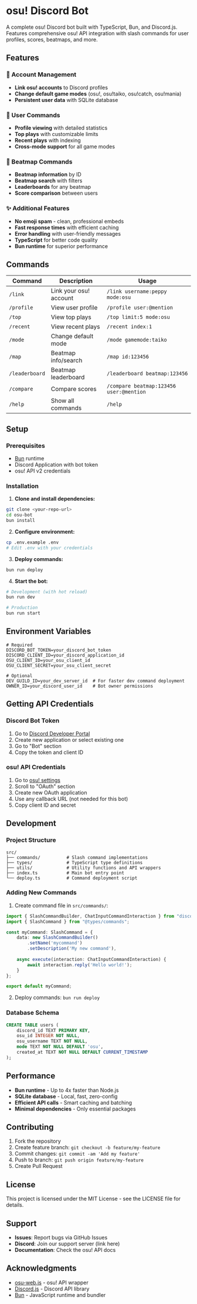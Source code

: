 # osu! Discord Bot

A complete osu! Discord bot built with TypeScript, Bun, and Discord.js. Features comprehensive osu! API integration with slash commands for user profiles, scores, beatmaps, and more.

## Features

### 🔗 Account Management
- **Link osu! accounts** to Discord profiles
- **Change default game modes** (osu!, osu!taiko, osu!catch, osu!mania)
- **Persistent user data** with SQLite database

### 👤 User Commands
- **Profile viewing** with detailed statistics
- **Top plays** with customizable limits
- **Recent plays** with indexing
- **Cross-mode support** for all game modes

### 🎵 Beatmap Commands
- **Beatmap information** by ID
- **Beatmap search** with filters
- **Leaderboards** for any beatmap
- **Score comparison** between users

### ✨ Additional Features
- **No emoji spam** - clean, professional embeds
- **Fast response times** with efficient caching
- **Error handling** with user-friendly messages
- **TypeScript** for better code quality
- **Bun runtime** for superior performance

## Commands

| Command | Description | Usage |
|---------|-------------|--------|
| `/link` | Link your osu! account | `/link username:peppy mode:osu` |
| `/profile` | View user profile | `/profile user:@mention` |
| `/top` | View top plays | `/top limit:5 mode:osu` |
| `/recent` | View recent plays | `/recent index:1` |
| `/mode` | Change default mode | `/mode gamemode:taiko` |
| `/map` | Beatmap info/search | `/map id:123456` |
| `/leaderboard` | Beatmap leaderboard | `/leaderboard beatmap:123456` |
| `/compare` | Compare scores | `/compare beatmap:123456 user:@mention` |
| `/help` | Show all commands | `/help` |

## Setup

### Prerequisites
- [Bun](https://bun.sh/) runtime
- Discord Application with bot token
- osu! API v2 credentials

### Installation

1. **Clone and install dependencies:**
```bash
git clone <your-repo-url>
cd osu-bot
bun install
```

2. **Configure environment:**
```bash
cp .env.example .env
# Edit .env with your credentials
```

3. **Deploy commands:**
```bash
bun run deploy
```

4. **Start the bot:**
```bash
# Development (with hot reload)
bun run dev

# Production
bun run start
```

## Environment Variables

```env
# Required
DISCORD_BOT_TOKEN=your_discord_bot_token
DISCORD_CLIENT_ID=your_discord_application_id
OSU_CLIENT_ID=your_osu_client_id
OSU_CLIENT_SECRET=your_osu_client_secret

# Optional
DEV_GUILD_ID=your_dev_server_id  # For faster dev command deployment
OWNER_ID=your_discord_user_id    # Bot owner permissions
```

## Getting API Credentials

### Discord Bot Token
1. Go to [Discord Developer Portal](https://discord.com/developers/applications)
2. Create new application or select existing one
3. Go to "Bot" section
4. Copy the token and client ID

### osu! API Credentials
1. Go to [osu! settings](https://osu.ppy.sh/home/account/edit)
2. Scroll to "OAuth" section
3. Create new OAuth application
4. Use any callback URL (not needed for this bot)
5. Copy client ID and secret

## Development

### Project Structure
```
src/
├── commands/          # Slash command implementations
├── types/             # TypeScript type definitions
├── utils/             # Utility functions and API wrappers
├── index.ts           # Main bot entry point
└── deploy.ts          # Command deployment script
```

### Adding New Commands

1. Create command file in `src/commands/`:
```typescript
import { SlashCommandBuilder, ChatInputCommandInteraction } from "discord.js";
import { SlashCommand } from "@types/commands";

const myCommand: SlashCommand = {
    data: new SlashCommandBuilder()
        .setName('mycommand')
        .setDescription('My new command'),
    
    async execute(interaction: ChatInputCommandInteraction) {
        await interaction.reply('Hello world!');
    }
};

export default myCommand;
```

2. Deploy commands: `bun run deploy`

### Database Schema
```sql
CREATE TABLE users (
    discord_id TEXT PRIMARY KEY,
    osu_id INTEGER NOT NULL,
    osu_username TEXT NOT NULL,
    mode TEXT NOT NULL DEFAULT 'osu',
    created_at TEXT NOT NULL DEFAULT CURRENT_TIMESTAMP
);
```

## Performance

- **Bun runtime** - Up to 4x faster than Node.js
- **SQLite database** - Local, fast, zero-config
- **Efficient API calls** - Smart caching and batching
- **Minimal dependencies** - Only essential packages

## Contributing

1. Fork the repository
2. Create feature branch: `git checkout -b feature/my-feature`
3. Commit changes: `git commit -am 'Add my feature'`
4. Push to branch: `git push origin feature/my-feature`
5. Create Pull Request

## License

This project is licensed under the MIT License - see the LICENSE file for details.

## Support

- **Issues**: Report bugs via GitHub Issues
- **Discord**: Join our support server (link here)
- **Documentation**: Check the osu! API docs

## Acknowledgments

- [osu-web.js](https://github.com/L-Leite/osu-web.js) - osu! API wrapper
- [Discord.js](https://discord.js.org/) - Discord API library
- [Bun](https://bun.sh/) - JavaScript runtime and bundler
